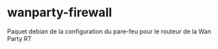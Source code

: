 # wanparty-firewall
Paquet debian de la configuration du pare-feu pour le routeur de la Wan Party RT

